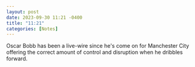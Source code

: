 ```yaml
---
layout: post
date: 2023-09-30 11:21 -0400
title: "11:21"
categories: [Notes]
---
```


Oscar Bobb has been a live-wire since he's come on for  Manchester City offering the correct amount of control and disruption when he dribbles forward. 